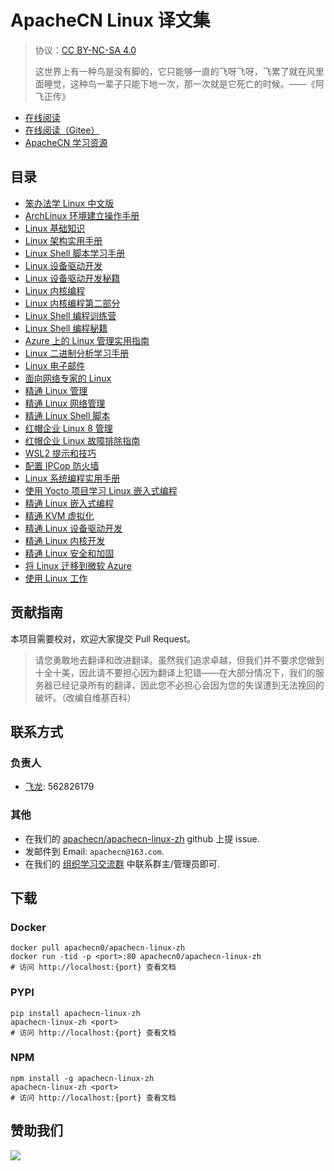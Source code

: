 # ApacheCN Linux 译文集

> 协议：[CC BY-NC-SA 4.0](http://creativecommons.org/licenses/by-nc-sa/4.0/)
> 
> 这世界上有一种鸟是没有脚的，它只能够一直的飞呀飞呀，飞累了就在风里面睡觉，这种鸟一辈子只能下地一次，那一次就是它死亡的时候。——《阿飞正传》

* [在线阅读](https://linux.apachecn.org)
* [在线阅读（Gitee）](https://apachecn.gitee.io/apachecn-linux-zh/)
* [ApacheCN 学习资源](http://docs.apachecn.org/)

## 目录

+   [笨办法学 Linux 中文版](docs/llthw-zh/SUMMARY.md)
+   [ArchLinux 环境建立操作手册](docs/arch-linux-env-setup/SUMMARY.md)
+   [Linux 基础知识](docs/fund-linux/SUMMARY.md)
+   [Linux 架构实用手册](docs/handson-linux-arch/SUMMARY.md)
+   [Linux Shell 脚本学习手册](docs/learn-linux-shell-script/SUMMARY.md)
+   [Linux 设备驱动开发](docs/linux-device-driver-dev/SUMMARY.md)
+   [Linux 设备驱动开发秘籍](docs/linux-device-driver-dev-cb/SUMMARY.md)
+   [Linux 内核编程](docs/linux-kernel-prog/SUMMARY.md)
+   [Linux 内核编程第二部分](docs/linux-kernel-prog-pt2/SUMMARY.md)
+   [Linux Shell 编程训练营](docs/linux-shell-script-bc/SUMMARY.md)
+   [Linux Shell 编程秘籍](docs/linux-shell-script-cb/SUMMARY.md)
+   [Azure 上的 Linux 管理实用指南](docs/handson-linux-admin-azure/SUMMARY.md)
+   [Linux 二进制分析学习手册](docs/learn-linux-bin-anal/SUMMARY.md)
+   [Linux 电子邮件](docs/linux-email/SUMMARY.md)
+   [面向网络专家的 Linux](docs/linux-net-prof/SUMMARY.md)
+   [精通 Linux 管理](docs/master-linux-admin/SUMMARY.md)
+   [精通 Linux 网络管理](docs/master-linux-net-admin/SUMMARY.md)
+   [精通 Linux Shell 脚本](docs/master-linux-shell-script/SUMMARY.md)
+   [红帽企业 Linux 8 管理](docs/rhel8-admin/SUMMARY.md)
+   [红帽企业 Linux 故障排除指南](docs/rhel-troubleshoot-guide/SUMMARY.md)
+   [WSL2 提示和技巧](docs/wsl2-tip-trick-tech/SUMMARY.md)
+   [配置 IPCop 防火墙](docs/conf-ipcop-fw/SUMMARY.md)
+   [Linux 系统编程实用手册](docs/handson-sys-prog-linux/SUMMARY.md)
+   [使用 Yocto 项目学习 Linux 嵌入式编程](docs/learn-emb-linux-yocto-proj/SUMMARY.md)
+   [精通 Linux 嵌入式编程](docs/master-emb-linux-prog/SUMMARY.md)
+   [精通 KVM 虚拟化](docs/master-kvm-virtual/SUMMARY.md)
+   [精通 Linux 设备驱动开发](docs/master-linux-device-driver-dev/SUMMARY.md)
+   [精通 Linux 内核开发](docs/master-linux-kernel-dev/SUMMARY.md)
+   [精通 Linux 安全和加固](docs/master-linux-sec-hard/SUMMARY.md)
+   [将 Linux 迁移到微软 Azure](docs/migrate-linux-ms-azure/SUMMARY.md)
+   [使用 Linux 工作](docs/work-with-linux/SUMMARY.md)

## 贡献指南

本项目需要校对，欢迎大家提交 Pull Request。

> 请您勇敢地去翻译和改进翻译。虽然我们追求卓越，但我们并不要求您做到十全十美，因此请不要担心因为翻译上犯错——在大部分情况下，我们的服务器已经记录所有的翻译，因此您不必担心会因为您的失误遭到无法挽回的破坏。（改编自维基百科）

## 联系方式

### 负责人

* [飞龙](https://github.com/wizardforcel): 562826179

### 其他

*   在我们的 [apachecn/apachecn-linux-zh](https://github.com/apachecn/apachecn-linux-zh) github 上提 issue.
*   发邮件到 Email: `apachecn@163.com`.
*   在我们的 [组织学习交流群](http://www.apachecn.org/organization/348.html) 中联系群主/管理员即可.

## 下载

### Docker

```
docker pull apachecn0/apachecn-linux-zh
docker run -tid -p <port>:80 apachecn0/apachecn-linux-zh
# 访问 http://localhost:{port} 查看文档
```

### PYPI

```
pip install apachecn-linux-zh
apachecn-linux-zh <port>
# 访问 http://localhost:{port} 查看文档
```

### NPM

```
npm install -g apachecn-linux-zh
apachecn-linux-zh <port>
# 访问 http://localhost:{port} 查看文档
```

## 赞助我们

![](http://data.apachecn.org/img/about/donate.jpg)
